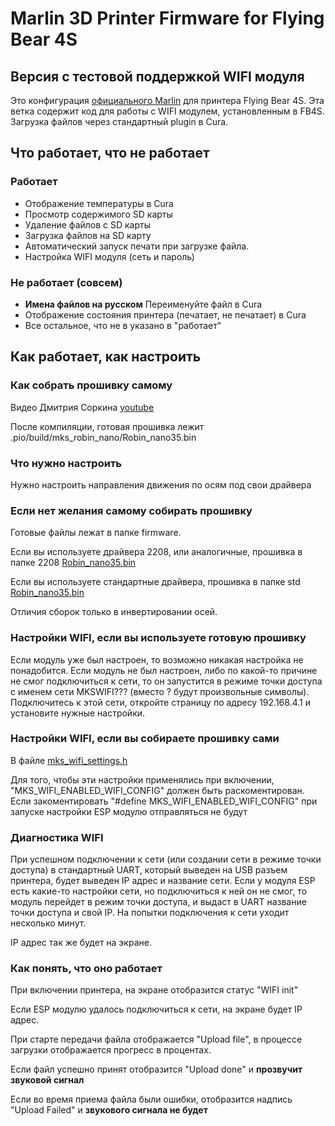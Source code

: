 # Marlin 3D Printer Firmware for Flying Bear 4S

## Версия с тестовой поддержкой WIFI модуля

Это конфигурация [официального Marlin](https://github.com/MarlinFirmware/Marlin) для принтера Flying Bear 4S.
Эта ветка содержит код для работы с WIFI модулем, установленным в FB4S. Загрузка файлов через стандартный plugin в Cura.

## Что работает, что не работает

### Работает

* Отображение температуры в Cura
* Просмотр содержимого SD карты
* Удаление файлов с SD карты
* Загрузка файлов на SD карту
* Автоматический запуск печати при загрузке файла.
* Настройка WIFI модуля (сеть и пароль)

### Не работает (совсем)

* **Имена файлов на русском** Переименуйте файл в Cura
* Отображение состояния принтера (печатает, не печатает) в Cura
* Все остальное, что не в указано в "работает"

## Как работает, как настроить

### Как собрать прошивку самому

Видео Дмитрия Соркина [youtube](https://www.youtube.com/watch?v=HirIZk0rWOQ)

После компиляции, готовая прошивка лежит .pio/build/mks_robin_nano/Robin_nano35.bin

### Что нужно настроить

Нужно настроить направления движения по осям под свои драйвера

### Если нет желания самому собирать прошивку

Готовые файлы лежат в папке firmware.

Если вы используете драйвера 2208, или аналогичные, прошивка в папке 2208 [Robin_nano35.bin](./firmware/2208/Robin_nano35.bin)

Если вы используете стандартные драйвера, прошивка в папке std [Robin_nano35.bin](./firmware/std/Robin_nano35.bin)

Отличия сборок только в инвертировании осей.

### Настройки WIFI, если вы используете готовую прошивку

Если модуль уже был настроен, то возможно никакая настройка не понадобится. Если модуль не был настроен, либо по какой-то причине не смог подключиться к сети, то он запустится в режиме точки доступа с именем сети MKSWIFI??? (вместо ? будут произвольные символы). Подключитесь к этой сети, откройте страницу по адресу 192.168.4.1 и установите нужные настройки.

### Настройки WIFI, если вы собираете прошивку сами

В файле [mks_wifi_settings.h](./Marlin/src/module/mks_wifi/mks_wifi_settings.h)

Для того, чтобы эти настройки применялись при включении, "MKS_WIFI_ENABLED_WIFI_CONFIG" должен быть раскоментирован. Если закоментировать "#define MKS_WIFI_ENABLED_WIFI_CONFIG" при запуске настройки ESP модулю отправляться не будут

### Диагностика WIFI

При успешном подключении к сети (или создании сети в режиме точки доступа) в стандартный UART, который выведен на USB разъем принтера, будет выведен IP адрес и название сети. Если у модуля ESP есть какие-то настройки сети, но подключиться к ней он не смог, то модуль перейдет в режим точки доступа, и выдаст в UART название точки доступа и свой IP. На попытки подключения к сети уходит несколько минут.

IP адрес так же будет на экране.

### Как понять, что оно работает

При включении принтера, на экране отобразится статус "WIFI init"

Если ESP модулю удалось подключиться к сети, на экране будет IP адрес.

При старте передачи файла отображается "Upload file", в процессе загрузки отображается прогресс в процентах.

Если файл успешно принят отобразится "Upload done" и **прозвучит звуковой сигнал**

Если во время приема файла были ошибки, отобразится надпись "Upload Failed" и **звукового сигнала не будет**
